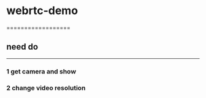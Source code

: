 # webrtc-demo
==================
## need do 
-----------------
### 1 get camera and show 
### 2 change video  resolution
